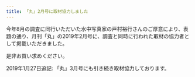 ```yaml
---
title: 「丸」2月号に取材協力しました
---
```

今年8月の調査に同行いただいた水中写真家の戸村裕行さんのご厚意により、表題の通り、月刊「丸」の2019年2月号に、調査と同時に行われた取材の協力者として掲載いただきました。

是非お買い求めください。

2019年1月27日追記:
「丸」3月号にも引き続き取材協力しております。
